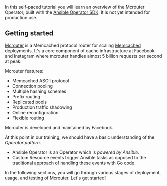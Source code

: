 In this self-paced tutorial you will learn an overview of the Mcrouter Operator, built with the [Ansible Operator SDK](https://github.com/operator-framework/operator-sdk/blob/master/doc/ansible/user-guide.md). It is not yet intended for production use.

## Getting started

[Mcrouter](https://github.com/facebook/mcrouter) is a Memcached protocol router for scaling [Memcached](http://memcached.org/) deployments. It's a core component of cache infrastructure at Facebook and Instagram where mcrouter handles almost 5 billion requests per second at peak.

Mcrouter features:

* Memcached ASCII protocol
* Connection pooling
* Multiple hashing schemes
* Prefix routing
* Replicated pools
* Production traffic shadowing
* Online reconfiguration
* Flexible routing

Mcrouter is developed and maintained by Facebook.

At this point in our training, we should have a basic understanding of the *Operator pattern*. 
- Ansible Operator is an Operator which is _powered by Ansible_. 
- Custom Resource events trigger Ansible tasks as opposed to the traditional approach of handling these events with Go code.

 In the following sections, you will go through various stages of deployment, usage, and testing of Mcrouter. Let's get started!